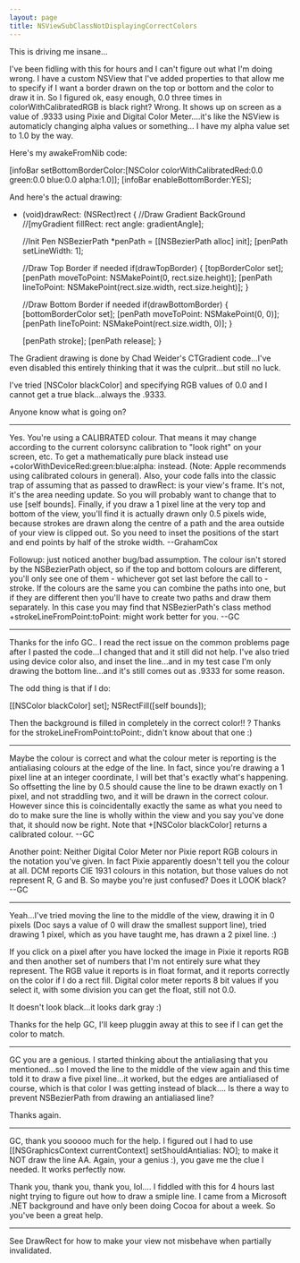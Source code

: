 ```yaml
---
layout: page
title: NSViewSubClassNotDisplayingCorrectColors
---
```




This is driving me insane...

I've been fidling with this for hours and I can't figure out what I'm doing wrong.  I have a custom NSView that I've added properties to that allow me to specify if I want a border drawn on the top or bottom and the color to draw it in.  So I figured ok, easy enough, 0.0 three times in colorWithCalibratedRGB is black right?  Wrong.  It shows up on screen as a value of .9333 using Pixie and Digital Color Meter....it's like the NSView is automaticly changing alpha values or something... I have my alpha value set to 1.0 by the way.

Here's my awakeFromNib code:
    
[infoBar setBottomBorderColor:[NSColor colorWithCalibratedRed:0.0 green:0.0 blue:0.0 alpha:1.0]];
[infoBar enableBottomBorder:YES];


And here's the actual drawing:
    
- (void)drawRect: (NSRect)rect
{
	//Draw Gradient BackGround
	//[myGradient fillRect: rect angle: gradientAngle];
	
	//Init Pen
	NSBezierPath *penPath = [[NSBezierPath alloc] init];
	[penPath setLineWidth: 1];
	
	//Draw Top Border if needed
	if(drawTopBorder)
	{
		[topBorderColor set];
		[penPath moveToPoint: NSMakePoint(0, rect.size.height)];
		[penPath lineToPoint: NSMakePoint(rect.size.width, rect.size.height)];
	}
	
	//Draw Bottom Border if needed
	if(drawBottomBorder)
	{
		[bottomBorderColor set];
		[penPath moveToPoint: NSMakePoint(0, 0)];
		[penPath lineToPoint: NSMakePoint(rect.size.width, 0)];
	}
	
	[penPath stroke];
	[penPath release];
}


The Gradient drawing is done by Chad Weider's CTGradient code...I've even disabled this entirely thinking that it was the culprit...but still no luck.

I've tried [NSColor blackColor] and specifying RGB values of 0.0 and I cannot get a true black...always the .9333.

Anyone know what is going on?

----

Yes. You're using a CALIBRATED colour. That means it may change according to the current colorsync calibration to "look right" on your screen, etc. To get a mathematically pure black instead use     +colorWithDeviceRed:green:blue:alpha: instead. (Note: Apple recommends using calibrated colours in general). Also, your code falls into the classic trap of assuming that <rect> as passed to     drawRect: is your view's frame. It's not, it's the area needing update. So you will probably want to change that to use     [self bounds]. Finally, if you draw a 1 pixel line at the very top and bottom of the view, you'll find it is actually drawn only 0.5 pixels wide, because strokes are drawn along the centre of a path and the area outside of your view is clipped out. So you need to inset the positions of the start and end points by half of the stroke width. --GrahamCox

Followup: just noticed another bug/bad assumption. The colour isn't stored by the NSBezierPath object, so if the top and bottom colours are different, you'll only see one of them - whichever got set last before the call to     -stroke. If the colours are the same you can combine the paths into one, but if they are different then you'll have to create two paths and draw them separately. In this case you may find that NSBezierPath's class method     +strokeLineFromPoint:toPoint: might work better for you. --GC

----
Thanks for the info GC..  I read the rect issue on the common problems page after I pasted the code...I changed that and it still did not help.  I've also tried using device color also, and inset the line...and in my test case I'm only drawing the bottom line...and it's still comes out as .9333 for some reason.

The odd thing is that if I do:
    
[[NSColor blackColor] set];
NSRectFill([self bounds]);


Then the background is filled in completely in the correct color!! ?  Thanks for the strokeLineFromPoint:toPoint:, didn't know about that one :)

----

Maybe the colour is correct and what the colour meter is reporting is the antialiasing colours at the edge of the line. In fact, since you're drawing a 1 pixel line at an integer coordinate, I will bet that's exactly what's happening. So offsetting the line by 0.5 should cause the line to be drawn exactly on 1 pixel, and not straddling two, and it will be drawn in the correct colour. However since this is coincidentally exactly the same as what you need to do to make sure the line is wholly within the view and you say you've done that, it should now be right. Note that     +[NSColor blackColor] returns a calibrated colour. --GC

Another point: Neither Digital Color Meter nor Pixie report RGB colours in the notation you've given. In fact Pixie apparently doesn't tell you the colour at all. DCM reports CIE 1931 colours in this notation, but those values do not represent R, G and B. So maybe you're just confused? Does it LOOK black? --GC

----

Yeah...I've tried moving the line to the middle of the view, drawing it in 0 pixels (Doc says a value of 0 will draw the smallest support line), tried drawing 1 pixel, which as you have taught me, has drawn a 2 pixel line. :)

If you click on a pixel after you have locked the image in Pixie it reports RGB and then another set of numbers that I'm not entirely sure what they represent.  The RGB value it reports is in float format, and it reports correctly on the color if I do a rect fill.  Digital color meter reports 8 bit values if you select it, with some division you can get the float, still not 0.0.

It doesn't look black...it looks dark gray :)

Thanks for the help GC, I'll keep pluggin away at this to see if I can get the color to match.

----
GC you are a genious.  I started thinking about the antialiasing that you mentioned...so I moved the line to the middle of the view again and this time told it to draw a five pixel line...it worked, but the edges are antialiased of course, which is that color I was getting instead of black....  Is there a way to prevent NSBezierPath from drawing an antialiased line?

Thanks again.

----

GC, thank you sooooo much for the help.  I figured out I had to use     [[NSGraphicsContext currentContext] setShouldAntialias: NO]; to make it NOT draw the line AA.  Again, your a genius :), you gave me the clue I needed.  It works perfectly now.

Thank you, thank you, thank you, lol....  I fiddled with this for 4 hours last night trying to figure out how to draw a smiple line.  I came from a Microsoft .NET background and have only been doing Cocoa for about a week.  So you've been a great help.

----

See DrawRect for how to make your view not misbehave when partially invalidated.

